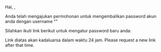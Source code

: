 Hai, <name>,

Anda telah mengajukan permohonan untuk mengembalikan password akun anda dengan username "<uid>"

Silahkan ikuti link berikut untuk mengatur password baru anda:

<resetlink>

Link diatas akan kadaluarsa dalam waktu 24 jam. Please request a new link after that time.